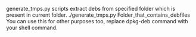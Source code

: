 generate_tmps.py scripts extract debs from specified folder which is present in current folder.
./generate_tmps.py Folder_that_contains_debfiles
You can use this for other purposes too, replace dpkg-deb command with your shell command.
